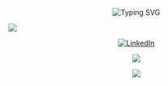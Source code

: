 <p align="center">
	<img src="https://readme-typing-svg.demolab.com?font=Fira+Code&pause=10&color=BC18BD&random=false&width=480&lines=+Developer Nathália Penaforte de Freitas" alt="Typing SVG" />
</p>


![](https://github-readme-streak-stats.herokuapp.com/?username=penafortee&theme=default&hide_border=false)<br/>


<div align='center'>

[![LinkedIn](https://img.shields.io/badge/linkedin-%230077B5.svg?style=for-the-badge&logo=linkedin&logoColor=white)](https://www.linkedin.com/in/nathalia-freitas-/)



<p align="center">
	<img alingn="center" src="https://profile-counter.glitch.me/penafortee/count.svg" />
</p>

<div align= "center">
	<img src="https://media1.tenor.com/m/iCqG_iT-h48AAAAC/bills-ugh.gif">
</div>


 <!--![Snake animation](https://github.com/penafortee/penafortee/blob/output/github-contribution-grid-snake.svg)-->

